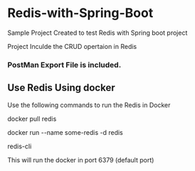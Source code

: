 # Redis-with-Spring-Boot
Sample Project Created to test Redis with Spring boot project

Project Inculde the CRUD opertaion in Redis

### PostMan Export File is included.

## Use Redis Using docker

Use the following commands to run the Redis in Docker

docker pull redis

docker run --name some-redis -d redis

redis-cli

This will run the docker in port 6379 (default port)


